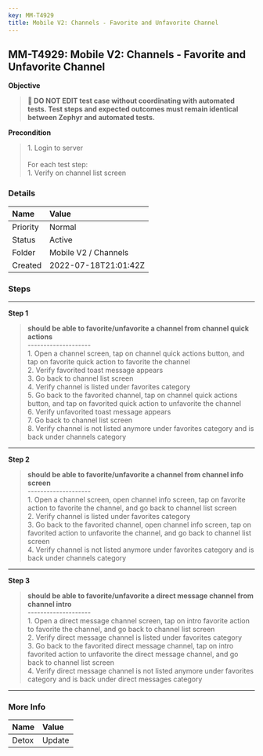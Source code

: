 ```yaml
---
key: MM-T4929
title: Mobile V2: Channels - Favorite and Unfavorite Channel
---
```


## MM-T4929: Mobile V2: Channels - Favorite and Unfavorite Channel

**Objective**

> <article><strong>🛑 DO NOT EDIT test case without coordinating with automated tests. Test steps and expected outcomes must remain identical between Zephyr and automated tests.</strong></article>

**Precondition**

> <article>1. Login to server<br /><br />For each test step:<br />1. Verify on channel list screen</article>

### Details

| Name     | Value                |
| :------- | :------------------- |
| Priority | Normal               |
| Status   | Active               |
| Folder   | Mobile V2 / Channels |
| Created  | 2022-07-18T21:01:42Z |

### Steps

<hr/>

**Step 1**

> <article><strong>should be able to favorite/unfavorite a channel from channel quick actions</strong><br />--------------------<br />1. Open a channel screen, tap on channel quick actions button, and tap on favorite quick action to favorite the channel<br />2. Verify favorited toast message appears<br />3. Go back to channel list screen<br />4. Verify channel is listed under favorites category<br />5. Go back to the favorited channel, tap on channel quick actions button, and tap on favorited quick action to unfavorite the channel<br />6. Verify unfavorited toast message appears<br />7. Go back to channel list screen<br />8. Verify channel is not listed anymore under favorites category and is back under channels category</article>

<hr/>

**Step 2**

> <article><strong>should be able to favorite/unfavorite a channel from channel info screen</strong><br />--------------------<br />1. Open a channel screen, open channel info screen, tap on favorite action to favorite the channel, and go back to channel list screen<br />2. Verify channel is listed under favorites category<br />3. Go back to the favorited channel, open channel info screen, tap on favorited action to unfavorite the channel, and go back to channel list screen<br />4. Verify channel is not listed anymore under favorites category and is back under channels category</article>

<hr/>

**Step 3**

> <article><strong>should be able to favorite/unfavorite a direct message channel from channel intro</strong><br />--------------------<br />1. Open a direct message channel screen, tap on intro favorite action to favorite the channel, and go back to channel list screen<br />2. Verify direct message channel is listed under favorites category<br />3. Go back to the favorited direct message channel, tap on intro favorited action to unfavorite the direct message channel, and go back to channel list screen<br />4. Verify direct message channel is not listed anymore under favorites category and is back under direct messages category</article>

<hr/>

### More Info

| Name  | Value  |
| :---- | :----- |
| Detox | Update |
